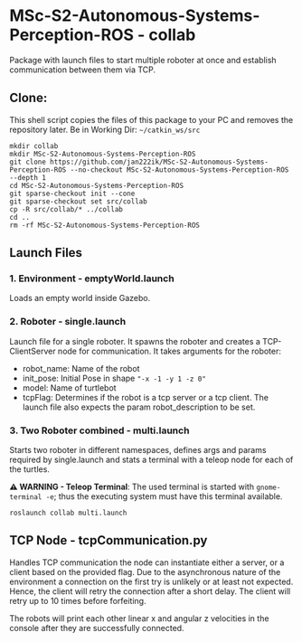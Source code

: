 # MSc-S2-Autonomous-Systems-Perception-ROS - collab

Package with launch files to start multiple roboter at once and establish communication between them via TCP.

## Clone:
This shell script copies the files of this package to your PC and removes the repository later.
Be in Working Dir: ``~/catkin_ws/src``
```shell
mkdir collab
mkdir MSc-S2-Autonomous-Systems-Perception-ROS
git clone https://github.com/jan222ik/MSc-S2-Autonomous-Systems-Perception-ROS --no-checkout MSc-S2-Autonomous-Systems-Perception-ROS --depth 1
cd MSc-S2-Autonomous-Systems-Perception-ROS
git sparse-checkout init --cone
git sparse-checkout set src/collab
cp -R src/collab/* ../collab
cd ..
rm -rf MSc-S2-Autonomous-Systems-Perception-ROS
```

## Launch Files

### 1. Environment - emptyWorld.launch
Loads an empty world inside Gazebo.

### 2. Roboter - single.launch
Launch file for a single roboter. 
It spawns the roboter and creates a TCP-ClientServer node for communication.
It takes arguments for the roboter:
  - robot_name: Name of the robot
  - init_pose: Initial Pose in shape ``"-x -1 -y 1 -z 0"``
  - model: Name of turtlebot
  - tcpFlag: Determines if the robot is a tcp server or a tcp client.
The launch file also expects the param robot_description to be set.

### 3. Two Roboter combined - multi.launch
Starts two roboter in different namespaces, defines args and params required by single.launch and stats
a terminal with a teleop node for each of the turtles.

**⚠ WARNING - Teleop Terminal**: The used terminal is started with ``gnome-terminal -e``; thus the executing
system must have this terminal available.

```shell
roslaunch collab multi.launch

```

## TCP Node - tcpCommunication.py

Handles TCP communication the node can instantiate either a server, or a client based on the provided
flag. 
Due to the asynchronous nature of the environment a connection on the first try is unlikely or at least not expected.
Hence, the client will retry the connection after a short delay. The client will retry up to 10 times before
forfeiting.

The robots will print each other linear x and angular z velocities in the console after they are successfully connected.



